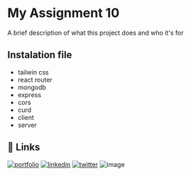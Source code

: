 
# My Assignment 10 

A brief description of what this project does and who it's for

## Instalation file

- tailwin css
- react router
- mongodb
- express
- cors
- curd
- client
- server


## 🔗 Links
[![portfolio](https://img.shields.io/badge/my_portfolio-000?style=for-the-badge&logo=ko-fi&logoColor=white)](https://katherineoelsner.com/)
[![linkedin](https://img.shields.io/badge/linkedin-0A66C2?style=for-the-badge&logo=linkedin&logoColor=white)](https://www.linkedin.com/)
[![twitter](https://img.shields.io/badge/twitter-1DA1F2?style=for-the-badge&logo=twitter&logoColor=white)](https://twitter.com/)
![image](https://julfikar175467.github.io/myport)


